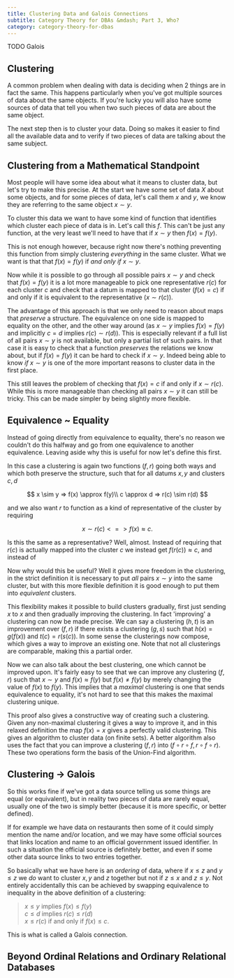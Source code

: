 ```yaml
---
title: Clustering Data and Galois Connections
subtitle: Category Theory for DBAs &mdash; Part 3, Who?
category: category-theory-for-dbas
---
```

TODO  Galois

## Clustering

A common problem when dealing with data is deciding when 2 things are in fact the same. This 
happens particularly when you've got multiple sources of data about the same objects. If you're lucky
you will also have some sources of data that tell you when two such pieces of data are about the same object.

The next step then is to cluster your data. Doing so makes it easier to find all the available data and to verify if two pieces of data are talking about the same subject.

## Clustering from a Mathematical Standpoint

Most people will have some idea about what it means to cluster data, 
but let's try to make this precise. At the start we have some set of data $X$ about some objects, and for some pieces of data,
let's call them $x$ and $y$, we know they are referring to the same object $x\sim y$. 

To cluster this data we want to have some kind of function that identifies which cluster each piece of data is in. Let's call this $f$. 
This can't be just any function, at the very least we'll need to have that if $x\sim y$ then $f(x)=f(y)$. 

This is not enough however, because right now there's nothing preventing this function from 
simply clustering *everything* in the same cluster. What we want is that that $f(x) = f(y)$ 
if *and only if* $x \sim y$.

Now while it is possible to go through all possible pairs $x \sim y$ and check that $f(x) = f(y)$
it is a lot more manageable to pick one representative $r(c)$ for each cluster $c$ and check that 
a datum is mapped to that cluster ($f(x) = c$) if and only if it is equivalent to the representative ($x \sim r(c)$).

The advantage of this approach is that we only need to reason about maps that *preserve* a structure.
The equivalence on one side is mapped to equality on the other, and the other way around
(as $x\sim y$ implies $f(x)=f(y)$ and implicitly $c = d$ implies $r(c) \sim r(d)$). This is especially relevant if
a full list of all pairs $x\sim y$ is not available, but only a 
partial list of such pairs. In that case it is easy to check that a function *preserves* the
relations we know about, but if $f(x)=f(y)$ it can be hard to check if $x \sim y$. Indeed being able to know *if* $x\sim y$ is one of the more important reasons to cluster data in the first place.

This still leaves the problem of checking that $f(x) = c$ if and only if $x \sim r(c)$. While this is more manageable than checking all pairs $x \sim y$ it can still be tricky. This can be made simpler by being slightly more flexible.

## Equivalence ~ Equality

Instead of going directly from equivalence to equality, there's no reason we couldn't do this halfway and go from one equivalence to another equivalence. Leaving aside why this is useful for now let's define this first.

In this case a clustering is again two functions $(f,r)$ going both ways and which both preserve the structure, 
such that for all datums $x,y$ and clusters $c,d$ 

$$
x \sim y => f(x) \approx f(y)\\
c \approx d => r(c) \sim r(d)
$$

and we also want $r$ to function as a kind of representative of the cluster by requiring

$$
x \sim r(c) <=> f(x) \approx c.
$$

Is this the same as a representative? Well, almost. Instead of requiring that $r(c)$ is actually mapped into the cluster $c$ we instead get $f(r(c)) \approx c$, and instead of 

Now why would this be useful? Well it gives more freedom in the clustering, in the strict definition it
is necessary to put *all* pairs $x \sim y$ into the same cluster, but with this more flexible definition 
it is good enough to put them into *equivalent* clusters.

This flexibility makes it possible to build clusters gradually, first just sending $x$ to $x$ and then gradually improving
the clustering. In fact 'improving' a clustering can now be made precise. We can say a clustering $(h,t)$ is an improvement over $(f,r)$ if there exists a clustering $(g,s)$ such that $h(x) = g(f(x))$ and $t(c) = r(s(c))$. In some sense the clusterings now compose, which gives a way to improve an existing one. Note that not all clusterings are comparable, making this a partial order.

Now we can also talk about the best clustering, one which cannot be improved upon. It's fairly easy
to see that we can improve any clustering $(f,r)$ such that $x \sim y$ and $f(x) \approx f(y)$ but $f(x) \ne f(y)$ by merely changing
the value of $f(x)$ to $f(y)$. This implies that a *maximal* clustering is one that sends equivalence to equality, it's not hard to see that this makes the maximal clustering unique.

This proof also gives a constructive way of creating such a clustering. Given any non-maximal clustering it gives a way to improve it, and in this relaxed definition the map $f(x) = x$ gives a perfectly valid clustering. This gives an algorithm to cluster data (on finite sets). A better algorithm also uses the fact that you can improve a clustering $(f,r)$ into $(f\circ r \circ f, r \circ f \circ r)$. These two operations form the basis of the Union-Find algorithm.

## Clustering -> Galois

So this works fine if we've got a data source telling us some things are equal (or equivalent), 
but in reality two pieces of data are rarely equal, usually one of the two is simply better
(because it is more specific, or better defined).

If for example we have data on restaurants then some of it could simply mention the name and/or location, 
and we may have some official sources that links location and name to an official government issued identifier.
In such a situation the official source is definitely better, and even if some other data source
links to two entries together.

So basically what we have here is an *ordering* of data, where if $x \le z$ and $y \le z$ we *do* want 
to cluster $x,y$ and $z$ together but not if $z \le x$ and $z \le y$. 
Not entirely accidentally this can be achieved by swapping equivalence to inequality in the above definition of a clustering:

> $x \le y$ implies $f(x) \le f(y)$  
> $c \le d$ implies $r(c) \le r(d)$  
> $x \le r(c)$ if and only if $f(x) \le c$.

This is what is called a Galois connection. 

## Beyond Ordinal Relations and Ordinary Relational Databases